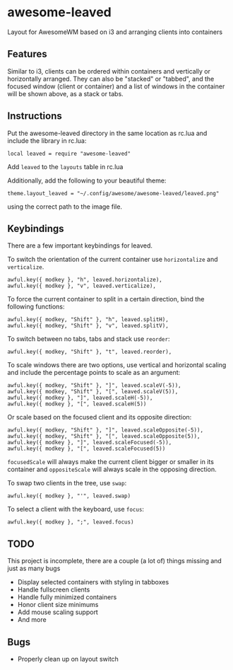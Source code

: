 awesome-leaved
==============

Layout for AwesomeWM based on i3 and arranging clients into containers

Features
--------

Similar to i3, clients can be ordered within containers and vertically or horizontally arranged. They can also be "stacked" or "tabbed", and the focused window (client or container) and a list of windows in the container will be shown above, as a stack or tabs.

Instructions
------------

Put the awesome-leaved directory in the same location as rc.lua and include the library in rc.lua:

    local leaved = require "awesome-leaved"
    
Add `leaved` to the `layouts` table in rc.lua

Additionally, add the following to your beautiful theme:

    theme.layout_leaved = "~/.config/awesome/awesome-leaved/leaved.png"

using the correct path to the image file.

Keybindings
-----------

There are a few important keybindings for leaved.

To switch the orientation of the current container use `horizontalize` and `verticalize`.

    awful.key({ modkey }, "h", leaved.horizontalize),
    awful.key({ modkey }, "v", leaved.verticalize),

To force the current container to split in a certain direction, bind the following functions:

    awful.key({ modkey, "Shift" }, "h", leaved.splitH),
    awful.key({ modkey, "Shift" }, "v", leaved.splitV),

To switch between no tabs, tabs and stack use `reorder`:

    awful.key({ modkey, "Shift" }, "t", leaved.reorder),

To scale windows there are two options, use vertical and horizontal scaling and include the percentage points to scale as an argument:

    awful.key({ modkey, "Shift" }, "]", leaved.scaleV(-5)),
    awful.key({ modkey, "Shift" }, "[", leaved.scaleV(5)),
    awful.key({ modkey }, "]", leaved.scaleH(-5)),
    awful.key({ modkey }, "[", leaved.scaleH(5))

Or scale based on the focused client and its opposite direction:

    awful.key({ modkey, "Shift" }, "]", leaved.scaleOpposite(-5)),
    awful.key({ modkey, "Shift" }, "[", leaved.scaleOpposite(5)),
    awful.key({ modkey }, "]", leaved.scaleFocused(-5)),
    awful.key({ modkey }, "[", leaved.scaleFocused(5))

`focusedScale` will always make the current client bigger or smaller in its container and `oppositeScale` will always scale in the opposing direction.

To swap two clients in the tree, use `swap`:

    awful.key({ modkey }, "'", leaved.swap)

To select a client with the keyboard, use `focus`:

    awful.key({ modkey }, ";", leaved.focus)

TODO
----

This project is incomplete, there are a couple (a lot of) things missing and just as many bugs

* Display selected containers with styling in tabboxes
* Handle fullscreen clients
* Handle fully minimized containers
* Honor client size minimums
* Add mouse scaling support
* And more

Bugs
----

* Properly clean up on layout switch
